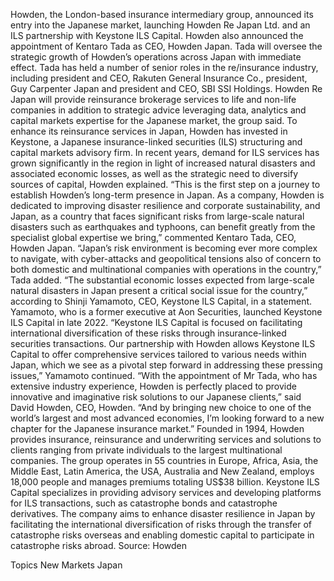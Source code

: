 Howden, the London-based insurance intermediary group, announced its entry into the Japanese market, launching Howden Re Japan Ltd. and an ILS partnership with Keystone ILS Capital.
Howden also announced the appointment of Kentaro Tada as CEO, Howden Japan. Tada will oversee the strategic growth of Howden’s operations across Japan with immediate effect. Tada has held a number of senior roles in the re/insurance industry, including president and CEO, Rakuten General Insurance Co., president, Guy Carpenter Japan and president and CEO, SBI SSI Holdings.
Howden Re Japan will provide reinsurance brokerage services to life and non-life companies in addition to strategic advice leveraging data, analytics and capital markets expertise for the Japanese market, the group said.
To enhance its reinsurance services in Japan, Howden has invested in Keystone, a Japanese insurance-linked securities (ILS) structuring and capital markets advisory firm.
In recent years, demand for ILS services has grown significantly in the region in light of increased natural disasters and associated economic losses, as well as the strategic need to diversify sources of capital, Howden explained.
“This is the first step on a journey to establish Howden’s long-term presence in Japan. As a company, Howden is dedicated to improving disaster resilience and corporate sustainability, and Japan, as a country that faces significant risks from large-scale natural disasters such as earthquakes and typhoons, can benefit greatly from the specialist global expertise we bring,” commented Kentaro Tada, CEO, Howden Japan.
“Japan’s risk environment is becoming ever more complex to navigate, with cyber-attacks and geopolitical tensions also of concern to both domestic and multinational companies with operations in the country,” Tada added.
“The substantial economic losses expected from large-scale natural disasters in Japan present a critical social issue for the country,” according to Shinji Yamamoto, CEO, Keystone ILS Capital, in a statement. Yamamoto, who is a former executive at Aon Securities, launched Keystone ILS Capital in late 2022.
“Keystone ILS Capital is focused on facilitating international diversification of these risks through insurance-linked securities transactions. Our partnership with Howden allows Keystone ILS Capital to offer comprehensive services tailored to various needs within Japan, which we see as a pivotal step forward in addressing these pressing issues,” Yamamoto continued.
“With the appointment of Mr Tada, who has extensive industry experience, Howden is perfectly placed to provide innovative and imaginative risk solutions to our Japanese clients,” said David Howden, CEO, Howden. “And by bringing new choice to one of the world’s largest and most advanced economies, I’m looking forward to a new chapter for the Japanese insurance market.”
Founded in 1994, Howden provides insurance, reinsurance and underwriting services and solutions to clients ranging from private individuals to the largest multinational companies. The group operates in 55 countries in Europe, Africa, Asia, the Middle East, Latin America, the USA, Australia and New Zealand, employs 18,000 people and manages premiums totaling US$38 billion.
Keystone ILS Capital specializes in providing advisory services and developing platforms for ILS transactions, such as catastrophe bonds and catastrophe derivatives. The company aims to enhance disaster resilience in Japan by facilitating the international diversification of risks through the transfer of catastrophe risks overseas and enabling domestic capital to participate in catastrophe risks abroad.
Source: Howden

Topics
New Markets
Japan
